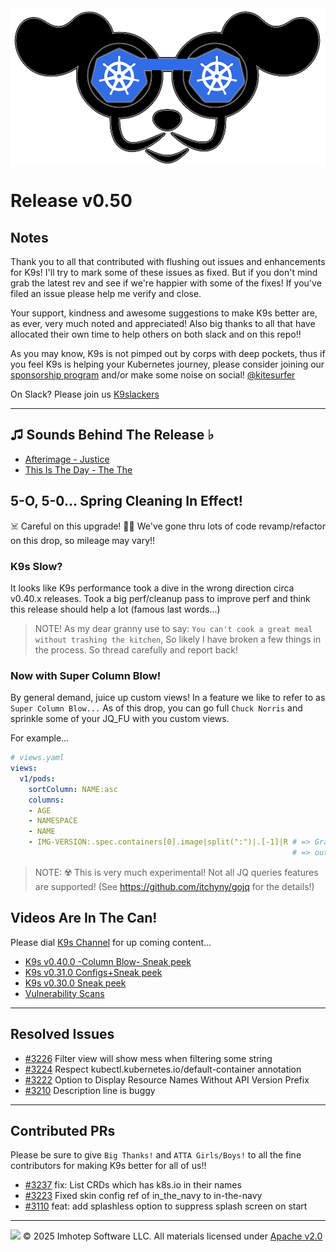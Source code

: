 <img src="https://raw.githubusercontent.com/derailed/k9s/master/assets/k9s.png" align="center" width="800" height="auto"/>

# Release v0.50

## Notes

Thank you to all that contributed with flushing out issues and enhancements for K9s!
I'll try to mark some of these issues as fixed. But if you don't mind grab the latest rev
and see if we're happier with some of the fixes!
If you've filed an issue please help me verify and close.

Your support, kindness and awesome suggestions to make K9s better are, as ever, very much noted and appreciated!
Also big thanks to all that have allocated their own time to help others on both slack and on this repo!!

As you may know, K9s is not pimped out by corps with deep pockets, thus if you feel K9s is helping your Kubernetes journey,
please consider joining our [sponsorship program](https://github.com/sponsors/derailed) and/or make some noise on social! [@kitesurfer](https://twitter.com/kitesurfer)

On Slack? Please join us [K9slackers](https://join.slack.com/t/k9sers/shared_invite/enQtOTA5MDEyNzI5MTU0LWQ1ZGI3MzliYzZhZWEyNzYxYzA3NjE0YTk1YmFmNzViZjIyNzhkZGI0MmJjYzhlNjdlMGJhYzE2ZGU1NjkyNTM)

---

## ♫ Sounds Behind The Release ♭

* [Afterimage - Justice](https://www.youtube.com/watch?v=9zBJlLbkfzA)
* [This Is The Day - The The](https://www.youtube.com/watch?v=qBF3YqUzYRc)

## 5-O, 5-0... Spring Cleaning In Effect!

☠️ Careful on this upgrade! 🏴‍☠️
We've gone thru lots of code revamp/refactor on this drop, so mileage may vary!!

### K9s Slow?

It looks like K9s performance took a dive in the wrong direction circa v0.40.x releases.
Took a big perf/cleanup pass to improve perf and think this release should help a lot (famous last words...)

> NOTE! As my dear granny use to say: `You can't cook a great meal without trashing the kitchen`,
> So likely I have broken a few things in the process. So thread carefully and report back!

### Now with Super Column Blow!

By general demand, juice up custom views! In a feature we like to refer to as `Super Column Blow...`
As of this drop, you can go full `Chuck Norris` and sprinkle some of your JQ_FU with you custom views.

For example...

```yaml
# views.yaml
views:
  v1/pods:
    sortColumn: NAME:asc
    columns:
    - AGE
    - NAMESPACE
    - NAME
    - IMG-VERSION:.spec.containers[0].image|split(":")|.[-1]|R # => Grab the main container image name and pull the image version
                                                               # => out into the `IMG-VERSION` right aligned column
```

> NOTE: ☢️ This is very much experimental! Not all JQ queries features are supported!
> (See https://github.com/itchyny/gojq for the details!)

## Videos Are In The Can!

Please dial [K9s Channel](https://www.youtube.com/channel/UC897uwPygni4QIjkPCpgjmw) for up coming content...

* [K9s v0.40.0 -Column Blow- Sneak peek](https://youtu.be/iy6RDozAM4A)
* [K9s v0.31.0 Configs+Sneak peek](https://youtu.be/X3444KfjguE)
* [K9s v0.30.0 Sneak peek](https://youtu.be/mVBc1XneRJ4)
* [Vulnerability Scans](https://youtu.be/ULkl0MsaidU)

---

## Resolved Issues

* [#3226](https://github.com/derailed/k9s/issues/3226) Filter view will show mess when filtering some string
* [#3224](https://github.com/derailed/k9s/issues/3224) Respect kubectl.kubernetes.io/default-container annotation
* [#3222](https://github.com/derailed/k9s/issues/3222) Option to Display Resource Names Without API Version Prefix
* [#3210](https://github.com/derailed/k9s/issues/3210) Description line is buggy

---

## Contributed PRs

Please be sure to give `Big Thanks!` and `ATTA Girls/Boys!` to all the fine contributors for making K9s better for all of us!!

* [#3237](https://github.com/derailed/k9s/pull/3237) fix: List CRDs which has k8s.io in their names
* [#3223](https://github.com/derailed/k9s/pull/3223) Fixed skin config ref of in_the_navy to in-the-navy
* [#3110](https://github.com/derailed/k9s/pull/3110) feat: add splashless option to suppress splash screen on start

---

<img src="https://raw.githubusercontent.com/derailed/k9s/master/assets/imhotep_logo.png" width="32" height="auto"/> © 2025 Imhotep Software LLC. All materials licensed under [Apache v2.0](http://www.apache.org/licenses/LICENSE-2.0)

